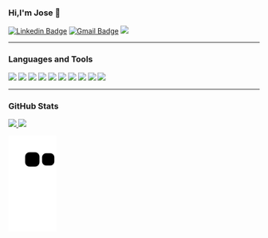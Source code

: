 ### Hi,I'm Jose 👋

<!--
**JoseOquendoHuanca/JoseOquendoHuanca** is a ✨ _special_ ✨ repository because its `README.md` (this file) appears on your GitHub profile.

Here are some ideas to get you started:

- 🔭 I’m currently working on ...
- 🌱 I’m currently learning ...
- 👯 I’m looking to collaborate on ...
- 🤔 I’m looking for help with ...
- 💬 Ask me about ...
- 📫 How to reach me: ...
- 😄 Pronouns: ...
- ⚡ Fun fact: ...
-->
<!--
<details>
  <summary>:zap: About me!</summary>

### 🔬 Bioanalyst Clinico and I am currently studying a Master in Bioinformatic 💻!!
- 🦾 I love the PowerLifting!
- 🤓  I’m currently learning everything
- 👾  I am very curious and that is why you start studying programming
- 🗒  I am currently very obsected with learning vimscript
</details>
-->
[![Linkedin Badge](https://img.shields.io/badge/-LinkedIn-blue?style=flat-square&logo=Linkedin&logoColor=white&link=https://www.linkedin.com/in/jose-oquendo-huanca/)](https://www.linkedin.com/in/jose-oquendo-huanca/)
[![Gmail Badge](https://img.shields.io/badge/-Gmail-d14836?style=flat-square&logo=Gmail&logoColor=white&link=mailto:joseoquendo26@hotmail.com)](mailto:joseoquendo26@hotmail.com)
  <a href="https://discord.com/channels/@me"> <img src="https://img.shields.io/badge/Discord-7289DA?=discord&logoColor=white"/> </a>
     

---
<h3 align="left"> Languages and Tools</h3>
<p align="">
    <a  target="_blank"> <img src="https://img.shields.io/badge/Code-Python-informational?style=flat&logo=python&logoColor=white&color=#BB8FCE"/> </a>
    <a  target="_blank"> <img src="https://img.shields.io/badge/Code-JavaScript-informational?style=flat&logo=javascript&logoColor=white&color=2bbc8a"/> </a>
    <a target="_blank"> <img src="https://img.shields.io/badge/Code-C-informational?style=flat&logo=c&logoColor=white&color=2bbc8a"/> </a>
    <a target="_blank"> <img src="https://img.shields.io/badge/Code-C++-informational?style=flat&logo=c++&logoColor=white&color=2bbc8a"/> </a>
    <a  > <img src="https://img.shields.io/badge/Code-HTML5-informational?style=flat&logo=html5&logo&color=#F39C12"/> </a>
    <a  target="_blank"> <img src="https://img.shields.io/badge/Tools-Git-informational?style=flat&logo=git&logoColor=white&color=2bbc8a"/> </a>
    <a  target="_blank"> <img src="https://img.shields.io/badge/Tools-GitHub-informational?style=flat&logo=github&logoColor=white&color=2bbc8a"/> </a>
    <a target="_blank"> <img src="https://img.shields.io/badge/Tools-GitLab-informational?style=flat&logo=gitlab&logoColor=white&color=2bbc8a"/> </a>
    <img src="https://img.shields.io/badge/-Firebase-FFA611?style=flat&logo=firebase&logoColor=FFFFFF">
    <img src="https://img.shields.io/badge/Unity-100000?style=flat&logo=unity&logoColor=white">
</p>

---

 <h3 align="left"> GitHub Stats</h3>

<div>
  <a href="https://github.com/JoseOquendoHuanca">
  <img height="180em" src="https://github-readme-stats.vercel.app/api?username=JoseOquendoHuanca&show_icons=true&theme=radical&include_all_commits=true&count_private=true"/>
  <img height="80em" src="https://github-readme-stats.vercel.app/api/top-langs/?username=JoseOquendoHuanca&layout=compact&langs_count=7&theme=radical"/>
</div>
 
![Snake animation](https://github.com/mctechnology17/mctechnology17/blob/output/github-contribution-grid-snake.svg)



